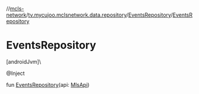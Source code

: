 //[mcls-network](../../../index.md)/[tv.mycujoo.mclsnetwork.data.repository](../index.md)/[EventsRepository](index.md)/[EventsRepository](-events-repository.md)

# EventsRepository

[androidJvm]\

@Inject

fun [EventsRepository](-events-repository.md)(api: [MlsApi](../../tv.mycujoo.mclsnetwork.network/-mls-api/index.md))
